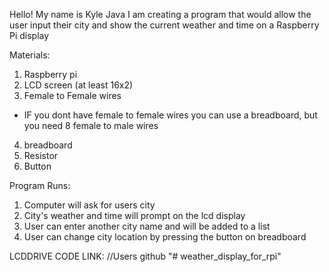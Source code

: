 Hello! My name is Kyle Java
I am creating a program that would allow the user input their city and show the current weather and time
on a Raspberry Pi display

Materials:
1. Raspberry pi
2. LCD screen (at least 16x2)
3. Female to Female wires
* IF you dont have female to female wires you can use a breadboard, but you need 8 female to male wires
4. breadboard
5. Resistor
6. Button

Program Runs:
1. Computer will ask for users city
2. City's weather and time will prompt  on the lcd display
3. User can enter another city name and will be added to a list
4. User can change city location by pressing the button on breadboard



LCDDRIVE CODE LINK:
//Users github
"# weather_display_for_rpi" 
